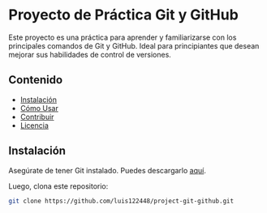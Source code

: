 # Proyecto de Práctica Git y GitHub

Este proyecto es una práctica para aprender y familiarizarse con los principales comandos de Git y GitHub. Ideal para principiantes que desean mejorar sus habilidades de control de versiones.

## Contenido

- [Instalación](#instalación)
- [Cómo Usar](#cómo-usar)
- [Contribuir](#contribuir)
- [Licencia](#licencia)

## Instalación

Asegúrate de tener Git instalado. Puedes descargarlo [aquí](https://git-scm.com/).

Luego, clona este repositorio:

```bash
git clone https://github.com/luis122448/project-git-github.git
